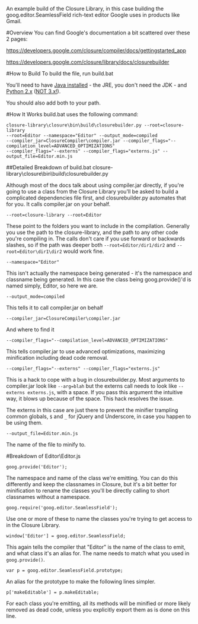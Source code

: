 An example build of the Closure Library, in this case building the goog.editor.SeamlessField rich-text editor Google uses in products like Gmail.

#Overview
You can find Google's documentation a bit scattered over these 2 pages:

https://developers.google.com/closure/compiler/docs/gettingstarted_app

https://developers.google.com/closure/library/docs/closurebuilder

#How to Build
To build the file, run build.bat

You'll need to have [Java installed](http://www.java.com/inc/BrowserRedirect1.jsp?locale=en) - the JRE, you don't need the JDK - and [Python 2.x](https://www.python.org/download/releases/2.7.7/) ([NOT 3.x!](http://stackoverflow.com/a/16956979/176877)).

You should also add both to your path.

#How It Works
build.bat uses the following command:

    closure-library\closure\bin\build\closurebuilder.py --root=closure-library
    --root=Editor --namespace="Editor" --output_mode=compiled
    --compiler_jar=ClosureCompiler\compiler.jar --compiler_flags="--compilation_level=ADVANCED_OPTIMIZATIONS"
    --compiler_flags="--externs" --compiler_flags="externs.js" --output_file=Editor.min.js

##Detailed Breakdown of build.bat
	closure-library\closure\bin\build\closurebuilder.py

Although most of the docs talk about using compiler.jar directly, if you're going to use a class from the Closure Library you'll be asked to build a complicated dependencies file first, and closurebuilder.py automates that for you. It calls compiler.jar on your behalf.

	--root=closure-library --root=Editor

These point to the folders you want to include in the compilation. Generally you use the path to the closure-library, and the path to any other code you're compiling in. The calls don't care if you use forward or backwards slashes, so if the path was deeper both `--root=Editor/dir1/dir2` and `--root=Editor\dir1\dir2` would work fine.

	--namespace="Editor"

This isn't actually the namespace being generated - it's the namespace and classname being generated. In this case the class being goog.provide()'d is named simply, Editor, so here we are.

	--output_mode=compiled

This tells it to call compiler.jar on behalf

	--compiler_jar=ClosureCompiler\compiler.jar
	
And where to find it

	--compiler_flags="--compilation_level=ADVANCED_OPTIMIZATIONS"
	
This tells compiler.jar to use advanced optimizations, maximizing minification including dead code removal.
	
	--compiler_flags="--externs" --compiler_flags="externs.js"
	
This is a hack to cope with a bug in closurebuilder.py. Most arguments to compiler.jar look like `--arg=blah` but the externs call needs to look like `--externs externs.js`, with a space. If you pass this argument the intuitive way, it blows up because of the space. This hack resolves the issue.

The externs in this case are just there to prevent the minifier trampling common globals, `$` and `_` for jQuery and Underscore, in case you happen to be using them.

	--output_file=Editor.min.js
    
The name of the file to minify to.

#Breakdown of Editor\Editor.js

	goog.provide('Editor');
	
The namespace and name of the class we're emitting. You can do this differently and keep the classnames in Closure, but it's a bit better for minification to rename the classes you'll be directly calling to short classnames without a namespace.
	
	goog.require('goog.editor.SeamlessField');
	
Use one or more of these to name the classes you're trying to get access to in the Closure Library. 
	
	window['Editor'] = goog.editor.SeamlessField;
	
This again tells the compiler that "Editor" is the name of the class to emit, and what class it's an alias for. The name needs to match what you used in `goog.provide()`.
	
	var p = goog.editor.SeamlessField.prototype;
	
An alias for the prototype to make the following lines simpler.
	
	p['makeEditable'] = p.makeEditable;
	
For each class you're emitting, all its methods will be minified or more likely removed as dead code, unless you explicitly export them as is done on this line.
